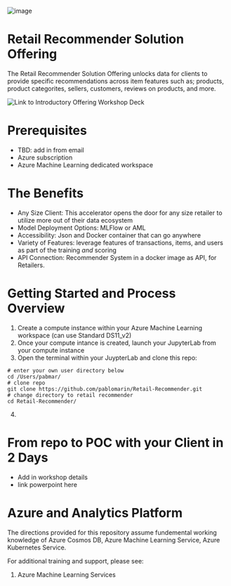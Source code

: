 ![image](https://user-images.githubusercontent.com/113465005/213256471-04917667-69ab-4126-8cc6-72bc940f0fe0.png)


# Retail Recommender Solution Offering
The Retail Recommender Solution Offering unlocks data for clients to provide specific recommendations across item features such as; products, product categorites, sellers, customers, reviews on products, and more.

![Link to Introductory Offering Workshop Deck](https://view.officeapps.live.com/op/view.aspx?src=https%3A%2F%2Fraw.githubusercontent.com%2Fjuliaashleyh8%2FRetail-Recommender%2Fmain%2FRecomender-Presentation%2520-%2520Pitch%2520Deck.pptx&wdOrigin=BROWSELINK)

# Prerequisites
* TBD: add in from email 
* Azure subscription
* Azure Machine Learning dedicated workspace

# The Benefits
* Any Size Client: This accelerator opens the door for any size retailer to utilize more out of their data ecosystem 
* Model Deployment Options: MLFlow or AML
* Accessibility: Json and Docker container that can go anywhere 
* Variety of Features: leverage features of transactions, items, and users as part of the training *and* scoring
* API Connection: Recommender System in a docker image as API, for Retailers. 

# Getting Started and Process Overview 
1. Create a compute instance within your Azure Machine Learning workspace (can use Standard DS11_v2)
2. Once your compute intance is created, launch your JupyterLab from your compute instance 
3. Open the terminal within your JuypterLab and clone this repo:
```
# enter your own user directory below
cd /Users/pabmar/
# clone repo
git clone https://github.com/pablomarin/Retail-Recommender.git
# change directory to retail recommender
cd Retail-Recommender/
```
4. 

# From repo to POC with your Client in 2 Days
* Add in workshop details
* link powerpoint here

# Azure and Analytics Platform
The directions provided for this repository assume fundemental working knowledge of Azure Cosmos DB, Azure Machine Learning Service, Azure Kubernetes Service.

For additional training and support, please see:
1. Azure Machine Learning Services


